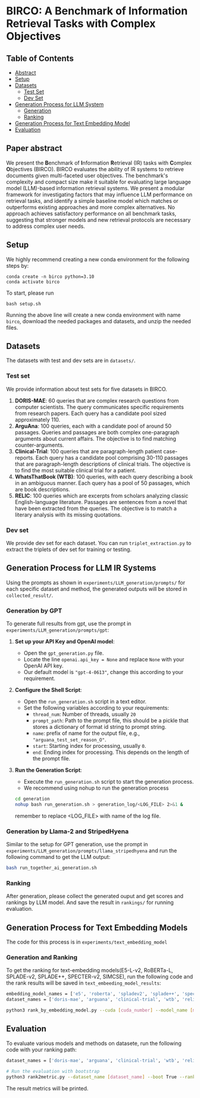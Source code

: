 # BIRCO: A Benchmark of Information Retrieval Tasks with Complex Objectives

## Table of Contents
* [Abstract](#paper-abstract)
* [Setup](#setup)
* [Datasets](#datasets)
   * [Test Set](#test-set)
   * [Dev Set](#dev-set)
* [Generation Process for LLM System](#generation-process-for-llm-ir-systems)
    * [Generation](#generation)
    * [Ranking](#ranking)
* [Generation Process for Text Embedding Model](#generation-process-for-text-embedding-models)
* [Evaluation](#evaluation)

## Paper abstract
We present the **B**enchmark of **I**nformation **R**etrieval (IR) tasks with **C**omplex **O**bjectives (BIRCO). BIRCO evaluates the ability of IR systems to retrieve documents given multi-faceted user objectives. The benchmark's complexity and compact size make it suitable for evaluating large language model (LLM)-based information retrieval systems. We present a modular framework for investigating factors that may influence LLM performance on retrieval tasks, and identify a simple baseline model which matches or outperforms existing approaches and more complex alternatives. No approach achieves satisfactory performance on all benchmark tasks, suggesting that stronger models and new retrieval protocols are necessary to address complex user needs. 


## Setup
We highly recommend creating a new conda environment for the following steps by:
```
conda create -n birco python=3.10
conda activate birco
```
To start, please run
```
bash setup.sh
```
Running the above line will create a new conda environment with name `birco`, download the needed packages and datasets, and unzip the needed files.

## Datasets
The datasets with test and dev sets are in `datasets/`. 
### Test set
We provide information about test sets for five datasets in BIRCO. 
1. **DORIS-MAE**:
60 queries that are complex research questions from computer scientists. The query communicates specific requirements from research papers. Each query has a candidate pool sized approximately 110.
2. **ArguAna**:
100 queries, each with a candidate pool of around 50 passages. Queries and passages are both complex one-paragraph arguments about current affairs. The objective is to find matching counter-arguments.
3. **Clinical-Trial**:
100 queries that are paragraph-length patient case-reports. Each query has a candidate pool comprising 30-110 passages that are paragraph-length descriptions of clinical trials. The objective is to find the most suitable clinical trial for a patient.
4. **WhatsThatBook (WTB)**:
100 queries, with each query describing a book in an ambiguous manner. Each query has a pool of 50 passages, which are book descriptions.
5. **RELIC**:
100 queries which are excerpts from scholars analyzing classic English-language literature. Passages are sentences from a novel that have been extracted from the queries. The objective is to match a literary analysis with its missing quotations. 
### Dev set
We provide dev set for each dataset. You can run `triplet_extraction.py` to extract the triplets of dev set for training or testing. 

## Generation Process for LLM IR Systems
Using the prompts as shown in `experiments/LLM_generation/prompts/` for each specific dataset and method, the generated outputs will be stored in `collected_result/`.

### Generation by GPT

To generate full results from gpt, use the prompt in `experiments/LLM_generation/prompts/gpt`:

1. **Set up your API Key and OpenAI model**:
   - Open the `gpt_generation.py` file.
   - Locate the line `openai.api_key = None` and replace `None` with your OpenAI API key.
   - Our default model is `"gpt-4-0613"`, change this according to your requirement.

2. **Configure the Shell Script**:
   - Open the `run_generation.sh` script in a text editor.
   - Set the following variables according to your requirements:
     - `thread_num`: Number of threads, usually `20`
     - `prompt_path`: Path to the prompt file, this should be a pickle that stores a dictionary of format id string to prompt string.
     - `name`: prefix of name for the output file, e.g., `"arguana_test_set_reason_O"`.
     - `start`: Starting index for processing, usually `0`.
     - `end`: Ending index for processing. This depends on the length of the prompt file.

3. **Run the Generation Script**:
   - Execute the `run_generation.sh` script to start the generation process.
   - We recommend using nohup to run the generation process
    ```bash
    cd generation
    nohup bash run_generation.sh > generation_log/<LOG_FILE> 2>&1 &  
    ```
     remember to replace <LOG_FILE> with name of the log file.

### Generation by Llama-2 and StripedHyena
Similar to the setup for GPT generation, use the prompt in `experiments/LLM_generation/prompts/llama_stripedhyena` and run the following command to get the LLM output:
```bash
bash run_together_ai_generation.sh
```

### Ranking
After generation, please collect the generated ouput and get scores and rankings by LLM model. And save the result in `rankings/` for running evaluation.

## Generation Process for Text Embedding Models
The code for this process is in `experiments/text_embedding_model`
### Generation and Ranking
To get the ranking for text-embedding models(E5-L-v2, RoBERTa-L, SPLADE-v2, SPLADE++, SPECTER-v2, SIMCSE), run the following code and the rank results will be saved in `text_embeeding_model_results`:
```bash
embedding_model_names = ['e5', 'roberta', 'spladev2', 'splade++', 'specterv2', 'simcse']
dataset_names = ['doris-mae', 'arguana', 'clinical-trial', 'wtb', 'relic']

python3 rank_by_embedding_model.py --cuda [cuda_number] --model_name [model_name] --dataset_name [dataset_name] --bs [batch_size]
```

## Evaluation
To evaluate various models and methods on datasete, run the following code with your ranking path:
```bash
dataset_names = ['doris-mae', 'arguana', 'clinical-trial', 'wtb', 'relic']

# Run the evaluation with bootstrap
python3 rank2metric.py --dataset_name [dataset_name] --boot True --rank_path [path_to_rank]
```
The result metrics will be printed.